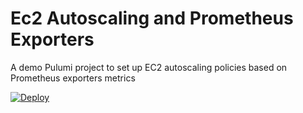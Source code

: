# Ec2 Autoscaling and Prometheus Exporters
A demo Pulumi project to set up EC2 autoscaling policies based on Prometheus exporters metrics

[![Deploy](https://get.pulumi.com/new/button.svg)](https://app.pulumi.com/new?template=https://github.com/svodwood/pulumi-ec2-cloudwatch-prometheus-autoscaling)